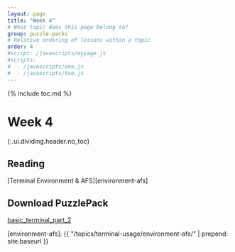 ```yaml
---
layout: page
title: "Week 4"
# What topic does this page belong to?
group: puzzle-packs
# Relative ordering of lessons within a topic
order: 4
#script: /javascripts/mypage.js
#scripts:
#  - /javascripts/one.js
#  - /javascripts/two.js
---
```



{% include toc.md %}

# Week 4
{:.ui.dividing.header.no_toc}

## Reading

[Terminal Environment & AFS][environment-afs]

## Download PuzzlePack

[basic_terminal_part_2][lern2unix]


[lern2unix]: http://lern2unix.com/download/basic_terminal_part_2
[environment-afs]: {{ "/topics/terminal-usage/environment-afs/" | prepend: site.baseurl }}
